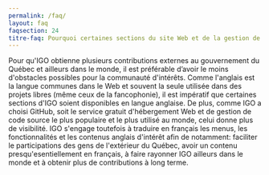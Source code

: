 ```yaml
---
permalink: /faq/
layout: faq
faqsection: 24
titre-faq: Pourquoi certaines sections du site Web et de la gestion de code source sont-elles en anglais?
---
```


Pour qu'IGO obtienne plusieurs contributions externes au gouvernement du Québec et ailleurs dans le monde, il est préférable d’avoir le moins d'obstacles possibles pour la communauté d'intérêts. Comme l'anglais est la langue communes dans le Web et souvent la seule utilisée dans des projets libres (même ceux de la fancophonie), il est impératif que certaines sections d'IGO soient disponibles en langue anglaise. De plus, comme IGO a choisi GitHub, soit le service gratuit d'hébergement Web et de gestion de code source le plus populaire et le plus utilisé au monde, celui donne plus de visibilité. IGO s'engage toutefois à traduire en français les menus, les fonctionnalités et les contenus anglais d'intérêt afin de notamment: faciliter le participations des gens de l'extérieur du Québec, avoir un contenu presqu'esentiellement en français, à faire rayonner IGO ailleurs dans le monde et à obtenir plus de contributions à long terme.
